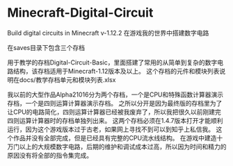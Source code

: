 # Minecraft-Digital-Circuit
Build digital circuits in Minecraft v-1.12.2 在游戏我的世界中搭建数字电路

在saves目录下包含三个存档

用于教学的存档Digital-Circuit-Basic，里面搭建了常用的从简单到复杂的数字电路结构，该存档适用于Minecraft-1.12版本及以上。
这个存档的元件和模块列表说明在docs/教学存档单元和模块列表.xlsx

我以前的大型作品Alpha21016分为两个存档，一个是CPU和特殊函数计算器演示存档，一个是四则运算计算器演示存档。
之所以分开是因为最终版的存档里为了让CPU的电路简化，四则运算计算器已经被我废弃了，所以我把很久以前刚建完四则运算计算器时的存档单独列出来。
这两个存档必须在1.4.7版本打开才能顺利运行，因为这个游戏版本过于古老，如果网上寻找不到可以到知乎上私信我。
这个作品并没有全部完成，但是已经具有完整的CPU流水线结构。
在游戏中建造十万门以上的大规模数字电路，后期的维护和调试成本过高，所以因为时间和精力的原因没有将全部的指令集完成。




